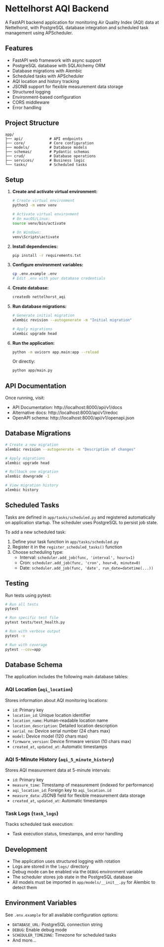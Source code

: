 # Nettelhorst AQI Backend

A FastAPI backend application for monitoring Air Quality Index (AQI) data at Nettelhorst, with PostgreSQL database integration and scheduled task management using APScheduler.

## Features

- FastAPI web framework with async support
- PostgreSQL database with SQLAlchemy ORM
- Database migrations with Alembic
- Scheduled tasks with APScheduler
- AQI location and history tracking
- JSONB support for flexible measurement data storage
- Structured logging
- Environment-based configuration
- CORS middleware
- Error handling

## Project Structure

```
app/
├── api/            # API endpoints
├── core/           # Core configuration
├── models/         # Database models
├── schemas/        # Pydantic schemas
├── crud/           # Database operations
├── services/       # Business logic
└── tasks/          # Scheduled tasks
```

## Setup

1. **Create and activate virtual environment:**
   ```bash
   # Create virtual environment
   python3 -m venv venv
   
   # Activate virtual environment
   # On macOS/Linux:
   source venv/bin/activate
   
   # On Windows:
   venv\Scripts\activate
   ```

2. **Install dependencies:**
   ```bash
   pip install -r requirements.txt
   ```

3. **Configure environment variables:**
   ```bash
   cp .env.example .env
   # Edit .env with your database credentials
   ```

4. **Create database:**
   ```bash
   createdb nettelhorst_aqi
   ```

5. **Run database migrations:**
   ```bash
   # Generate initial migration
   alembic revision --autogenerate -m "Initial migration"
   
   # Apply migrations
   alembic upgrade head
   ```

6. **Run the application:**
   ```bash
   python -m uvicorn app.main:app --reload
   ```

   Or directly:
   ```bash
   python app/main.py
   ```

## API Documentation

Once running, visit:
- API Documentation: http://localhost:8000/api/v1/docs
- Alternative docs: http://localhost:8000/api/v1/redoc
- OpenAPI schema: http://localhost:8000/api/v1/openapi.json

## Database Migrations

```bash
# Create a new migration
alembic revision --autogenerate -m "Description of changes"

# Apply migrations
alembic upgrade head

# Rollback one migration
alembic downgrade -1

# View migration history
alembic history
```

## Scheduled Tasks

Tasks are defined in `app/tasks/scheduled.py` and registered automatically on application startup. The scheduler uses PostgreSQL to persist job state.

To add a new scheduled task:

1. Define your task function in `app/tasks/scheduled.py`
2. Register it in the `register_scheduled_tasks()` function
3. Choose scheduling type:
   - Interval: `scheduler.add_job(func, 'interval', hours=1)`
   - Cron: `scheduler.add_job(func, 'cron', hour=0, minute=0)`
   - Date: `scheduler.add_job(func, 'date', run_date=datetime(...))`

## Testing

Run tests using pytest:
```bash
# Run all tests
pytest

# Run specific test file
pytest tests/test_health.py

# Run with verbose output
pytest -v

# Run with coverage
pytest --cov=app
```

## Database Schema

The application includes the following main database tables:

### AQI Location (`aqi_location`)
Stores information about AQI monitoring locations:
- `id`: Primary key
- `location_id`: Unique location identifier
- `location_name`: Human-readable location name
- `location_description`: Detailed location description
- `serial_no`: Device serial number (24 chars max)
- `model`: Device model (120 chars max)
- `firmware_version`: Device firmware version (10 chars max)
- `created_at`, `updated_at`: Automatic timestamps

### AQI 5-Minute History (`aqi_5_minute_history`)
Stores AQI measurement data at 5-minute intervals:
- `id`: Primary key
- `measure_time`: Timestamp of measurement (indexed for performance)
- `aqi_location_id`: Foreign key to `aqi_location.id`
- `measure_data`: JSONB field for flexible measurement data storage
- `created_at`, `updated_at`: Automatic timestamps

### Task Logs (`task_logs`)
Tracks scheduled task execution:
- Task execution status, timestamps, and error handling

## Development

- The application uses structured logging with rotation
- Logs are stored in the `logs/` directory
- Debug mode can be enabled via the `DEBUG` environment variable
- The scheduler stores job state in the PostgreSQL database
- All models must be imported in `app/models/__init__.py` for Alembic to detect them

## Environment Variables

See `.env.example` for all available configuration options:
- `DATABASE_URL`: PostgreSQL connection string
- `DEBUG`: Enable debug mode
- `SCHEDULER_TIMEZONE`: Timezone for scheduled tasks
- And more...